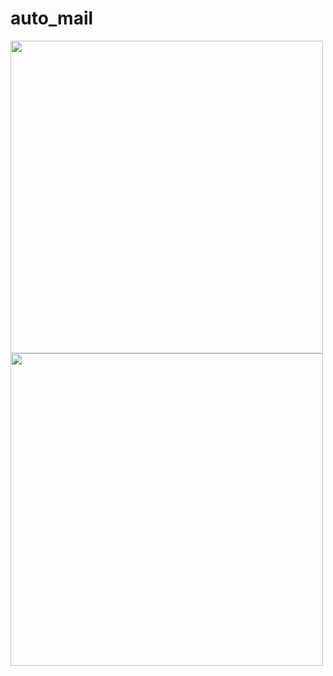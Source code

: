 # auto_mail

<img src="https://github.com/user-attachments/assets/83e448ae-c719-4bad-bf45-232ac9ea4153" height="500">
<img src="https://github.com/user-attachments/assets/6aab4c5a-ea3a-4055-afdc-b5a614887d71" height="500">
